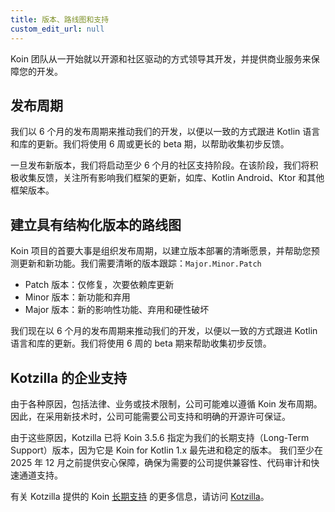 ```yaml
---
title: 版本、路线图和支持
custom_edit_url: null
---
```

Koin 团队从一开始就以开源和社区驱动的方式领导其开发，并提供商业服务来保障您的开发。

## 发布周期

我们以 6 个月的发布周期来推动我们的开发，以便以一致的方式跟进 Kotlin 语言和库的更新。我们将使用 6 周或更长的 beta 期，以帮助收集初步反馈。

一旦发布新版本，我们将启动至少 6 个月的社区支持阶段。在该阶段，我们将积极收集反馈，关注所有影响我们框架的更新，如库、Kotlin Android、Ktor 和其他框架版本。

## 建立具有结构化版本的路线图

Koin 项目的首要大事是组织发布周期，以建立版本部署的清晰愿景，并帮助您预测更新和新功能。我们需要清晰的版本跟踪：`Major.Minor.Patch`

- Patch 版本：仅修复，次要依赖库更新
- Minor 版本：新功能和弃用
- Major 版本：新的影响性功能、弃用和硬性破坏

我们现在以 6 个月的发布周期来推动我们的开发，以便以一致的方式跟进 Kotlin 语言和库的更新。我们将使用 6 周的 beta 期来帮助收集初步反馈。

## Kotzilla 的企业支持

由于各种原因，包括法律、业务或技术限制，公司可能难以遵循 Koin 发布周期。
因此，在采用新技术时，公司可能需要公司支持和明确的开源许可保证。

由于这些原因，Kotzilla 已将 Koin 3.5.6 指定为我们的长期支持（Long-Term Support）版本，因为它是 Koin for Kotlin 1.x 最先进和稳定的版本。
我们至少在 2025 年 12 月之前提供安心保障，确保为需要的公司提供兼容性、代码审计和快速通道支持。

有关 Kotzilla 提供的 Koin [长期支持](https://support.insert-koin.io) 的更多信息，请访问 [Kotzilla](https://kotzilla.io)。